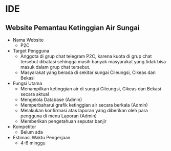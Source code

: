 # IDE

## Website Pemantau Ketinggian Air Sungai

  * Nama Website
    + P2C 
  * Target Pengguna
    + Anggota di grup chat telegram P2C, karena kuota di grup chat tersebut dibatasi sehingga masih banyak masyarakat yang tidak bisa masuk dalam 
      grup chat tersebut.
    + Masyarakat yang berada di sekitar sungai Cileungsi, Cikeas dan Bekasi
  * Fungsi Utama
    + Menampilkan ketinggian air di sungai Cileungsi, Cikeas dan Bekasi secara aktual
    + Mengelola Database (Admin)
    + Memperbaharui grafik ketinggian air secara berkala (Admin)
    + Melakukan konfirmasi atas laporan yang diberikan oleh para pengguna di menu Laporan (Admin)
    + Memberikan pengetahuan seputar banjir
  * Kompetitor
    + Belum ada
  * Estimasi Waktu Pengerjaan
    + 4-6 minggu
    
